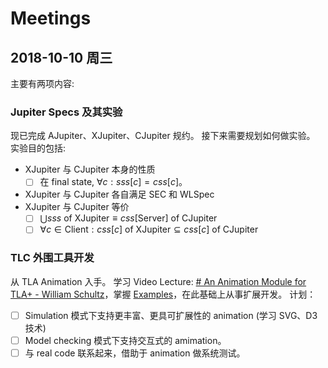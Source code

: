 ﻿# Meetings

## 2018-10-10 周三

主要有两项内容:

### Jupiter Specs 及其实验
现已完成 AJupiter、XJupiter、CJupiter 规约。
接下来需要规划如何做实验。
实验目的包括:
- XJupiter 与 CJupiter 本身的性质
	- [ ] 在 final state, $\forall c: sss[c] = css[c]$。
- XJupiter 与 CJupiter 各自满足 SEC 和 WLSpec
-  XJupiter 与 CJupiter 等价
	- [ ] $\bigcup sss \text{ of XJupiter} \equiv css[\text{Server}] \text{ of CJupiter}$
	- [ ] $\forall c \in \text{Client}: css[c] \text{ of XJupiter} \subseteq css[c] \text{ of CJupiter}$
### TLC 外围工具开发
从 TLA Animation 入手。
学习 Video Lecture: [# An Animation Module for TLA+ - William Schultz](https://youtu.be/mLF220fPrP4)，掌握 [Examples](https://github.com/will62794/tlaplus_animation)，在此基础上从事扩展开发。
计划：
- [ ] Simulation 模式下支持更丰富、更具可扩展性的 animation (学习 SVG、D3 技术)
- [ ] Model checking 模式下支持交互式的 amimation。
- [ ] 与 real code 联系起来，借助于 animation 做系统测试。
